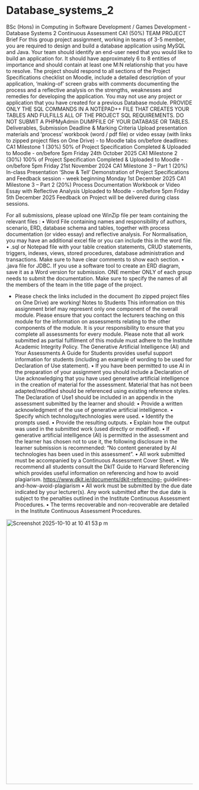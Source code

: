 # Database_systems_2
BSc (Hons) in Computing in Software Development / Games Development - Database Systems 2
Continuous Assessment CA1 (50%) TEAM PROJECT
Brief
For this group project assignment, working in teams of 3-5 member, you are required to design and build
a database application using MySQL and Java.
Your team should identify an end-user need that you would like to build an application for. It should have
approximately 6 to 8 entities of importance and should contain at least one M:N relationship that you
have to resolve. The project should respond to all sections of the Project Specifications checklist on
Moodle, include a detailed description of your application, ‘making-of’ screen grabs with comments
documenting the process and a reflective analysis on the strengths, weaknesses and remedies for
developing the application. You may not use any project or application that you have created for a
previous Database module.
PROVIDE ONLY THE SQL COMMANDS IN A NOTEPAD++ FILE THAT CREATES YOUR TABLES AND FULFILLS ALL OF
THE PROJECT SQL REQUIREMENTS. DO NOT SUBMIT A PHPMyAdmin DUMPFILE OF YOUR DATABASE OR TABLES.
Deliverables, Submission Deadline & Marking Criteria
Upload presentation materials and ‘process’ workbook (word / pdf file) or video essay (with links to zipped project
files on One Drive) - to Moodle tabs on/before deadlines:
CA1 Milestone 1 (30%)
50% of Project Specification Completed & Uploaded to Moodle - on/before 5pm Friday 24th October 2025
CA1 Milestone 2 (30%)
100% of Project Specification Completed & Uploaded to Moodle - on/before 5pm Friday 21st November 2024
CA1 Milestone 3 – Part 1 (20%) In-class Presentation
‘Show & Tell’ Demonstration of Project Specifications and Feedback session - week beginning Monday 1st December 2025
CA1 Milestone 3 – Part 2 (20%) Process Documentation
Workbook or Video Essay with Reflective Analysis Uploaded to Moodle - on/before 5pm Friday 5th December 2025
Feedback on Project will be delivered during class sessions.


For all submissions, please upload one WinZip file per team containing the relevant files :
• Word File containing names and responsibility of authors, scenario, ERD, database schema and tables, together with process
documentation (or video essay) and reflective analysis. For Normalisation, you may have an additional excel file or you can
include this in the word file.
• .sql or Notepad file with your table creation statements, CRUD statements, triggers, indexes, views, stored procedures,
database administration and transactions. Make sure to have clear comments to show each section.
• .java file for JDBC.
If you use a software tool to create an ERD diagram, save it as a Word version for submission.
ONE member ONLY of each group needs to submit the documentation. Make sure to specify the names of all the
members of the team in the title page of the project.
- Please check the links included in the document (to zipped project files on One Drive) are working!
Notes to Students
This information on this assignment brief may represent only one component of the overall module. Please ensure
that you contact the lecturers teaching on this module for the information on assessments relating to the other
components of the module. It is your responsibility to ensure that you complete all assessments for every module.
Please note that all work submitted as partial fulfilment of this module must adhere to the Institute Academic
Integrity Policy. The Generative Artificial Intelligence (AI) and Your Assessments A Guide for Students provides useful
support information for students (including an example of wording to be used for Declaration of Use statement).
• If you have been permitted to use AI in the preparation of your assignment you should include a
Declaration of Use acknowledging that you have used generative artificial intelligence in the creation of
material for the assessment. Material that has not been adapted/modified should be referenced using
existing reference styles. The Declaration of Use1 should be included in an appendix in the assessment
submitted by the learner and should:
• Provide a written acknowledgment of the use of generative artificial intelligence.
• Specify which technology/technologies were used.
• Identify the prompts used.
• Provide the resulting outputs.
• Explain how the output was used in the submitted work (used directly or modified).
• If generative artificial intelligence (AI) is permitted in the assessment and the learner has chosen not
to use it, the following disclosure in the learner submission is recommended: “No content
generated by AI technologies has been used in this assessment”.
• All work submitted must be accompanied by a Continuous Assessment Cover Sheet.
• We recommend all students consult the DkIT Guide to Harvard Referencing which provides useful
information on referencing and how to avoid plagiarism. https://www.dkit.ie/documents/dkit-referencing-
guidelines-and-how-avoid-plagiarism
• All work must be submitted by the due date indicated by your lecturer(s). Any work submitted after the
due date is subject to the penalties outlined in the Institute Continuous Assessment Procedures.
• The terms recoverable and non-recoverable are detailed in the Institute Continuous Assessment
Procedures.

<img width="647" height="713" alt="Screenshot 2025-10-10 at 10 41 53 p m" src="https://github.com/user-attachments/assets/a9f9cb42-0ef9-4f27-806e-2637dee47fb2" />
